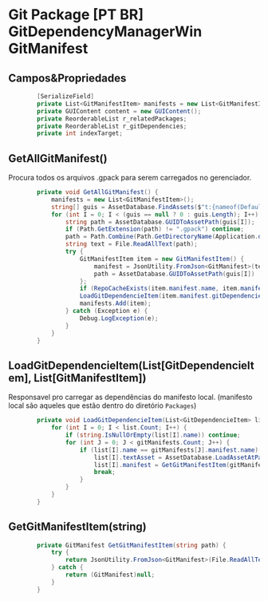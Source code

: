 # Git Package [PT BR] GitDependencyManagerWin GitManifest
## Campos&Propriedades
```c#
        [SerializeField]
        private List<GitManifestItem> manifests = new List<GitManifestItem>();
        private GUIContent content = new GUIContent();
        private ReorderableList r_relatedPackages;
        private ReorderableList r_gitDependencies;
        private int indexTarget;
```
## GetAllGitManifest()
Procura todos os arquivos .gpack para serem carregados no gerenciador.
```c#
        private void GetAllGitManifest() {
            manifests = new List<GitManifestItem>();
            string[] guis = AssetDatabase.FindAssets($"t:{nameof(DefaultAsset)}");
            for (int I = 0; I < (guis == null ? 0 : guis.Length); I++) {
                string path = AssetDatabase.GUIDToAssetPath(guis[I]);
                if (Path.GetExtension(path) != ".gpack") continue;
                path = Path.Combine(Path.GetDirectoryName(Application.dataPath), path);
                string text = File.ReadAllText(path);
                try {
                    GitManifestItem item = new GitManifestItem() {
                        manifest = JsonUtility.FromJson<GitManifest>(text),
                        path = AssetDatabase.GUIDToAssetPath(guis[I])
                    };
                    if (RepoCacheExists(item.manifest.name, item.manifest.version)) item.manifest.SetExternal();
                    LoadGitDependencieItem(item.manifest.gitDependencies);
                    manifests.Add(item);
                } catch (Exception e) {
                    Debug.LogException(e);
                }
            }
        }
```
## LoadGitDependencieItem(List[GitDependencieItem], List[GitManifestItem])
Responsavel pro carregar as dependências do manifesto local.
(manifesto local são aqueles que estão dentro do diretório `Packages`)
```c#
        private void LoadGitDependencieItem(List<GitDependencieItem> list, List<GitManifestItem> gitManifests) {
            for (int I = 0; I < list.Count; I++) {
                if (string.IsNullOrEmpty(list[I].name)) continue;
                for (int J = 0; J < gitManifests.Count; J++) {
                    if (list[I].name == gitManifests[J].manifest.name) {
                        list[I].textAsset = AssetDatabase.LoadAssetAtPath<DefaultAsset>(gitManifests[J].path);
                        list[I].manifest = GetGitManifestItem(gitManifests[J].path);
                        break;
                    }
                }
            }
        }
```
## GetGitManifestItem(string)
```c#
        private GitManifest GetGitManifestItem(string path) {
            try {
                return JsonUtility.FromJson<GitManifest>(File.ReadAllText(Path.Combine(Path.GetDirectoryName(Application.dataPath), path)));
            } catch {
                return (GitManifest)null;
            }
        }
```